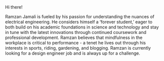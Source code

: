 Hi there!

Ramzan Jamali is fueled by his passion for understanding the nuances of electrical engineering. He considers himself a ‘forever student,’ eager to both build on his academic foundations in science and technology and stay in tune with the latest innovations through continued coursework and professional development. Ramzan believes that mindfulness in the workplace is critical to performance - a tenet he lives out through his interests in sports, riding, gardening, and blogging. Ramzan is currently looking for a design engineer job and is always up for a challenge.
